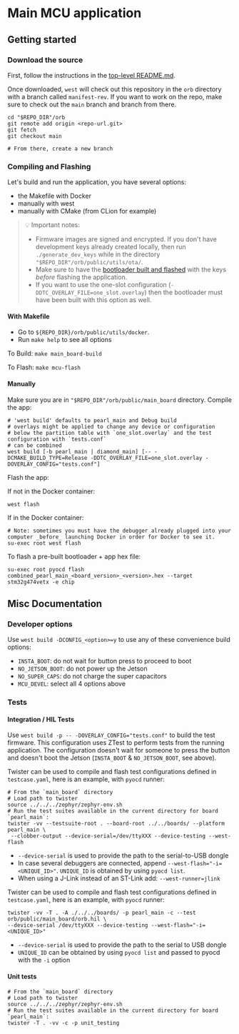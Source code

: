 # Main MCU application

## Getting started

### Download the source

First, follow the instructions in the [top-level README.md](../../README.md).

Once downloaded, `west` will check out this repository in the `orb` directory with a branch called `manifest-rev`. If
you want to work on the repo, make sure to check out the `main` branch and branch from there.

```shell
cd "$REPO_DIR"/orb
git remote add origin <repo-url.git>
git fetch
git checkout main

# From there, create a new branch
```

### Compiling and Flashing

Let's build and run the application, you have several options:

- the Makefile with Docker
- manually with west
- manually with CMake (from CLion for example)

> 💡 Important notes:
>
> - Firmware images are signed and encrypted. If you don't have development keys already created locally, then run
>   `./generate_dev_keys` while in the directory `"$REPO_DIR"/orb/public/utils/ota/`.
> - Make sure to have the [bootloader built and flashed](../../bootloader/README.md) with the keys _before_ flashing the application.
> - If you want to use the one-slot configuration (`-DDTC_OVERLAY_FILE=one_slot.overlay`) then the bootloader must have
>   been built with this option as well.

#### With Makefile

- Go to `${REPO_DIR}/orb/public/utils/docker`.
- Run `make help` to see all options

To Build: `make main_board-build`

To Flash: `make mcu-flash`

#### Manually

Make sure you are in `"$REPO_DIR"/orb/public/main_board` directory. Compile the app:

```shell
# 'west build' defaults to pearl_main and Debug build
# overlays might be applied to change any device or configuration
# below the partition table with `one_slot.overlay` and the test configuration with `tests.conf`
# can be combined
west build [-b pearl_main | diamond_main] [-- -DCMAKE_BUILD_TYPE=Release -DDTC_OVERLAY_FILE=one_slot.overlay -DOVERLAY_CONFIG="tests.conf"]
```

Flash the app:

If not in the Docker container:

```shell
west flash
```

If in the Docker container:

```shell
# Note: sometimes you must have the debugger already plugged into your computer _before_ launching Docker in order for Docker to see it.
su-exec root west flash
```

To flash a pre-built bootloader + app hex file:

```
su-exec root pyocd flash combined_pearl_main_<board_version>_<version>.hex --target stm32g474vetx -e chip
```

## Misc Documentation

### Developer options

Use `west build -DCONFIG_<option>=y` to use any of these convenience build options:

- `INSTA_BOOT`: do not wait for button press to proceed to boot
- `NO_JETSON_BOOT`: do not power up the Jetson
- `NO_SUPER_CAPS`: do not charge the super capacitors
- `MCU_DEVEL`: select all 4 options above

### Tests

#### Integration / HIL Tests

Use `west build -p -- -DOVERLAY_CONFIG="tests.conf"` to build the test firmware. This configuration uses
ZTest to perform tests from the running application. The configuration doesn't wait for someone to press the button
and doesn't boot the Jetson (`INSTA_BOOT` & `NO_JETSON_BOOT`, see above).

Twister can be used to compile and flash test configurations defined in `testcase.yaml`, here is an example,
with `pyocd` runner:

```shell
# From the `main_board` directory
# Load path to twister
source ../../../zephyr/zephyr-env.sh
# Run the test suites available in the current directory for board `pearl_main`:
twister -vv --testsuite-root . --board-root ../../boards/ --platform pearl_main \
 --clobber-output --device-serial=/dev/ttyXXX --device-testing --west-flash
```

- `--device-serial` is used to provide the path to the serial-to-USB dongle
- In case several debuggers are connected, append `--west-flash="-i=<UNIQUE_ID>"`. `UNIQUE_ID` is obtained
  by using `pyocd list`.
- When using a J-Link instead of an ST-Link add: `--west-runner=jlink`

Twister can be used to compile and flash test configurations defined in `testcase.yaml`, here is an example,
with `pyocd` runner:

```shell
twister -vv -T . -A ./../../boards/ -p pearl_main -c --test orb/public/main_board/orb.hil \
--device-serial /dev/ttyXXX --device-testing --west-flash="-i=<UNIQUE_ID>"
```

- `--device-serial` is used to provide the path to the serial to USB dongle
- `UNIQUE_ID` can be obtained by using `pyocd list` and passed to pyocd with the `-i` option

#### Unit tests

```shell
# From the `main_board` directory
# Load path to twister
source ../../../zephyr/zephyr-env.sh
# Run the test suites available in the current directory for board `pearl_main`:
twister -T . -vv -c -p unit_testing
```
